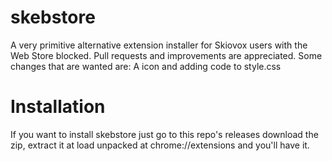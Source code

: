 # skebstore
A very primitive alternative extension installer for Skiovox users with the Web Store blocked.
Pull requests and improvements are appreciated. Some changes that are wanted are: A icon and adding code to style.css
 
  # Installation
  If you want to install skebstore just go to this repo's releases download the zip, extract it at load unpacked at chrome://extensions and you'll have it.
